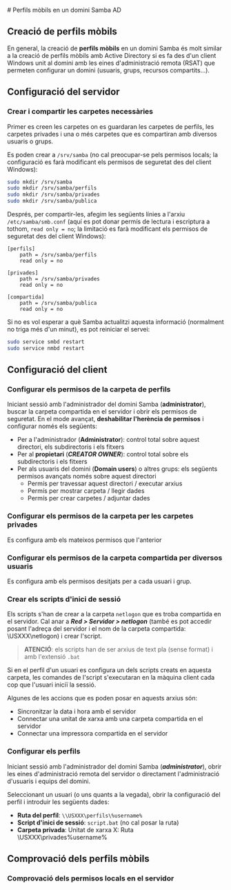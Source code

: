 [](//UF1/perfils-usuari.html#què-és-el-perfil-dun-usuari)# Perfils mòbils en un domini Samba AD

## Creació de perfils mòbils

En general, la creació de **perfils mòbils** en un domini Samba és molt similar a la creació de perfils mòbils amb Active Directory si es fa des d'un client Windows unit al domini amb les eines d'administració remota (RSAT) que permeten configurar un domini (usuaris, grups, recursos compartits...).

## Configuració del servidor

### Crear i compartir les carpetes necessàries

Primer es creen les carpetes on es guardaran les carpetes de perfils, les carpetes privades i una o més carpetes que es compartiran amb diversos usuaris o grups.

Es poden crear a `/srv/samba` (no cal preocupar-se pels permisos locals; la configuració es farà modificant els permisos de seguretat des del client Windows):

```bash
sudo mkdir /srv/samba
sudo mkdir /srv/samba/perfils
sudo mkdir /srv/samba/privades
sudo mkdir /srv/samba/publica
```

Després, per compartir-les, afegim les següents línies a l'arxiu `/etc/samba/smb.conf` (aquí es pot donar permís de lectura i escriptura a tothom, `read only = no`; la limitació es farà modificant els permisos de seguretat des del client Windows):

```
[perfils]
    path = /srv/samba/perfils
    read only = no

[privades]
    path = /srv/samba/privades
    read only = no

[compartida]
    path = /srv/samba/publica
    read only = no
```

Si no es vol esperar a què Samba actualitzi aquesta informació (normalment no triga més d'un minut), es pot reiniciar el servei:

```bash
sudo service smbd restart
sudo service nmbd restart
```

## Configuració del client

### Configurar els permisos de la carpeta de perfils

Iniciant sessió amb l'administrador del domini Samba (**administrator**), buscar la carpeta compartida en el servidor i obrir els permisos de seguretat.
En el mode avançat, **deshabilitar l'herència de permisos** i configurar només els següents:
* Per a l'administrador (**Administrator**): control total sobre aquest directori, els subdirectoris i els fitxers
* Per al **propietari** (**_CREATOR OWNER_**): control total sobre els subdirectoris i els fitxers
* Per als usuaris del domini (**Domain users**) o altres grups: els següents permisos avançats només sobre aquest directori
  * Permís per travessar aquest directori / executar arxius
  * Permís per mostrar carpeta / llegir dades
  * Permís per crear carpetes / adjuntar dades
  
### Configurar els permisos de la carpeta per les carpetes privades

Es configura amb els mateixos permisos que l'anterior

### Configurar els permisos de la carpeta compartida per diversos usuaris

Es configura amb els permisos desitjats per a cada usuari i grup.

### Crear els scripts d'inici de sessió

Els scripts s'han de crear a la carpeta `netlogon` que es troba compartida en el servidor. Cal anar a _**Red > Servidor > netlogon**_ (també es pot accedir posant l'adreça del servidor i el nom de la carpeta compartida: \\USXXX\netlogon) i crear l'script.

> **ATENCIÓ**: els scripts han de ser arxius de text pla (sense format) i amb l'extensió `.bat` 

Si en el perfil d'un usuari es configura un dels scripts creats en aquesta carpeta, les comandes de l'script s'executaran en la màquina client cada cop que l'usuari iniciï la sessió.

Algunes de les accions que es poden posar en aquests arxius són:
* Sincronitzar la data i hora amb el servidor
* Connectar una unitat de xarxa amb una carpeta compartida en el servidor
* Connectar una impressora compartida en el servidor

### Configurar els perfils

Iniciant sessió amb l'administrador del domini Samba (**_administrator_**), obrir les eines d'administració remota del servidor o directament l'administració d'usuaris i equips del domini.

Seleccionant un usuari (o uns quants a la vegada), obrir la configuració del perfil i introduir les següents dades:
* **Ruta del perfil**: `\\USXXX\perfils\%username%`
* **Script d'inici de sessió**: `script.bat` (no cal posar la ruta)
* **Carpeta privada**:   Unitat de xarxa X:  Ruta \\USXXX\privades\%username%

## Comprovació dels perfils mòbils

### Comprovació dels permisos locals en el servidor